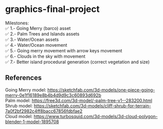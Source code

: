 # graphics-final-project

Milestones: <br />
:white_check_mark: 1.- Going Merry (barco) asset <br />
:white_check_mark: 2.- Palm Trees and Islands assets <br />
:white_check_mark: 3.- Water/Ocean assets <br />
:white_check_mark: 4.- Water/Ocean movement <br />
:white_check_mark: 5.- Going merry movement with arrow keys movement <br />
:white_check_mark: 6.- Clouds in the sky with movement <br />
:white_check_mark: 7.- Better island procedural generation (correct vegetation and size) <br />


## References
Going Merry model: https://sketchfab.com/3d-models/one-piece-going-merry-0e1f16189e8b4b4d9d9c3c60893d692b  
Palm model: https://free3d.com/3d-model/-palm-tree-v1--283200.html  
Shrub model:  https://sketchfab.com/3d-models/cliff-shrub-for-terrain-7a0f2bf2982c4ff8bacc67856fdbfae2  
Cloud model: https://www.turbosquid.com/3d-models/3d-cloud-polygon-blender-1-model-1895708  
